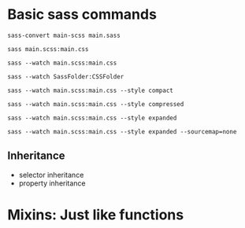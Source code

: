 # Basic sass commands

`sass-convert main-scss main.sass`

`sass main.scss:main.css`

`sass --watch main.scss:main.css`

`sass --watch SassFolder:CSSFolder`

`sass --watch main.scss:main.css --style compact`

`sass --watch main.scss:main.css --style compressed`

`sass --watch main.scss:main.css --style expanded`

`sass --watch main.scss:main.css --style expanded --sourcemap=none`

## Inheritance

- selector inheritance
- property inheritance

# Mixins: Just like functions
